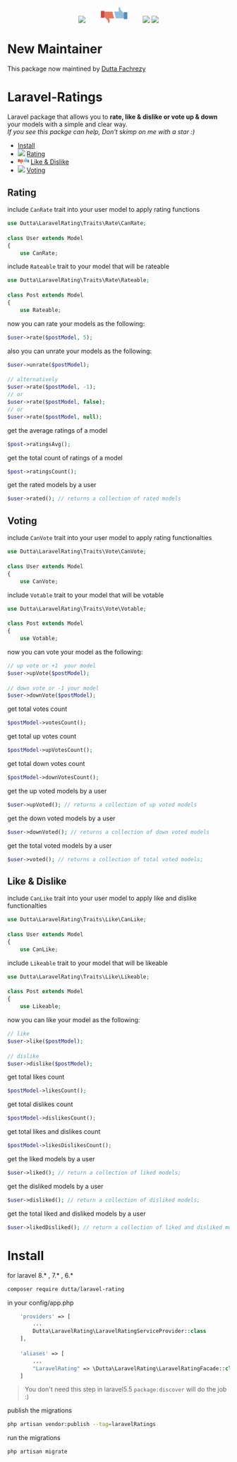 <p align="center">
    <img src="https://image.ibb.co/eGKPgw/if_019_Star_2792947.png" width=32> &nbsp; &nbsp; &nbsp; &nbsp;
    <img src="./media/like-dislike.png" width=60>
    &nbsp; &nbsp; &nbsp; &nbsp;
    <img src="https://image.ibb.co/hgco8b/if_chevron_up_173180.png" width=32>
    <img src="https://image.ibb.co/bANzEG/if_chevron_down_173177.png" width=32>
</p>

# New Maintainer
This package now maintined by [Dutta Fachrezy](https://www.instagram.com/duttaf_7/)

# Laravel-Ratings
Laravel package that allows you to **rate,  like & dislike or vote up & down** your models with a simple and clear way. <br>
*If you see this packge can help, Don't skimp on me with a star :)*

* [Install](https://github.com/dutta07/Laravel-rating#install)
* <img src="https://image.ibb.co/eGKPgw/if_019_Star_2792947.png" width=20> [Rating](https://github.com/dutta07/Laravel-rating#rating)
* <img src="./media/like-dislike.png" width=25> [Like & Dislike](https://github.com/mohamednagy/Laravel-rating#like--dislike)
* <img src="https://image.ibb.co/hgco8b/if_chevron_up_173180.png" width=20> [Voting](https://github.com/dutta07/Laravel-rating#voting)


## Rating
include `CanRate` trait into your user model to apply rating functions
```php
use Dutta\LaravelRating\Traits\Rate\CanRate;

class User extends Model
{
    use CanRate;
```
include `Rateable` trait to your model that will be rateable
```php
use Dutta\LaravelRating\Traits\Rate\Rateable;

class Post extends Model
{
    use Rateable;
```

now you can rate your models as the following:
```php
$user->rate($postModel, 5);
```
also you can unrate your models as the following:
```php
$user->unrate($postModel);

// alternatively
$user->rate($postModel, -1);
// or
$user->rate($postModel, false);
// or
$user->rate($postModel, null);
```

get the average ratings of a model
```php
$post->ratingsAvg();
```
get the total count of ratings of a model
```php
$post->ratingsCount();
```

get the rated models by a user
```php
$user->rated(); // returns a collection of rated models
```

## Voting
include `CanVote` trait into your user model to apply rating functionalties
```php
use Dutta\LaravelRating\Traits\Vote\CanVote;

class User extends Model
{
    use CanVote;
```
include `Votable` trait to your model that will be votable
```php
use Dutta\LaravelRating\Traits\Vote\Votable;

class Post extends Model
{
    use Votable;
```
now you can vote your model as the following:
```php
// up vote or +1  your model
$user->upVote($postModel);

// down vote or -1 your model
$user->downVote($postModel);
```
get total votes count
```php
$postModel->votesCount();
```
get total up votes count
```php
$postModel->upVotesCount();
```
get total down votes count
```php
$postModel->downVotesCount();
```

get the up voted models by a user
```php
$user->upVoted(); // returns a collection of up voted models
```

get the down voted models by a user
```php
$user->downVoted(); // returns a collection of down voted models
```

get the total voted models by a user
```php
$user->voted(); // returns a collection of total voted models;
```

## Like & Dislike
include `CanLike` trait into your user model to apply like and dislike functionalties
```php
use Dutta\LaravelRating\Traits\Like\CanLike;

class User extends Model
{
    use CanLike;
```
include `Likeable` trait to your model that will be likeable
```php
use Dutta\LaravelRating\Traits\Like\Likeable;

class Post extends Model
{
    use Likeable;
```
now you can like your model as the following:
```php
// like
$user->like($postModel);

// dislike
$user->dislike($postModel);
```
get total likes count
```php
$postModel->likesCount();
```
get total dislikes count
```php
$postModel->dislikesCount();
```
get total likes and dislikes count
```php
$postModel->likesDislikesCount();
```
get the liked models by a user
```php
$user->liked(); // return a collection of liked models;
```
get the disliked models by a user
```php
$user->disliked(); // return a collection of disliked models;
```
get the total liked and disliked models by a user
```php
$user->likedDisliked(); // return a collection of liked and disliked models;
```

# Install

for laravel 8.* , 7.* , 6.*

```bash
composer require dutta/laravel-rating
```

in your config/app.php

```php
    'providers' => [
        ...
        Dutta\LaravelRating\LaravelRatingServiceProvider::class
    ],

    'aliases' => [
        ...
        "LaravelRating" => \Dutta\LaravelRating\LaravelRatingFacade::class,
    ]
```

> You don't need this step in laravel5.5 `package:discover`  will do the job :)

publish the migrations

```bash
php artisan vendor:publish --tag=laravelRatings
```

run the migrations

```bash
php artisan migrate
```
